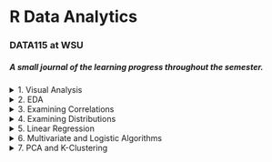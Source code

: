 # R Data Analytics 
### DATA115 at WSU 

##### A small journal of the learning progress throughout the semester.

<details>
  <summary>1. Visual Analysis</summary>
  
  ### Analysis of Disney Movie Ratings
  ##### From: MovieRating_disneyMovies.csv
  
  <details>
    <summary>2. Graphs</summary>
  
  ![a](https://github.com/ElishaPhillips/RDataAnalyticsProgress/blob/54d1843c76448c46112788c1f9bf88813e002b30/Images/1/jitter.1.1.png)
  
  
  ![a](https://github.com/ElishaPhillips/RDataAnalyticsProgress/blob/54d1843c76448c46112788c1f9bf88813e002b30/Images/1/scatter.1.1.png)
  </details>
  
  #### Analysis:
  
  ##### I noticed the rating of Disney movies is higher, on average, for females when compared to male reviewers. 
  ##### Potential explanations: One potential explanation is the target market for Disney films trend towards a female demographic. Another point to note is    a study done by the Center for the Study of Women in Television and Film, which found that "female critics tend to give higher ratings to films with women    in leading roles than male critics do."
   *[Source](https://www.nytimes.com/2018/07/17/movies/male-critics-are-harsher-than-women-on-female-led-films-study-says.html)* 
   
   ##### A better analysis could comprise of a larger selection of reviewers. In addition the selection of movies could be higher, to show a more conclusive trend.
  
</details>

<details>
  <summary>2. EDA</summary>
  
  ### Cost of Living Outlier Analysis
  ##### From COL.csv
  <details>
    <summary> Boxplots</summary>
  
  ##### Boxplots:
  ![a](https://github.com/ElishaPhillips/RDataAnalyticsProgress/blob/4e914caf4a85a5b0c1b2b7789bdd8b1c8501fe35/Images/2/2.plotadi.png)
  ![a](https://github.com/ElishaPhillips/RDataAnalyticsProgress/blob/4e914caf4a85a5b0c1b2b7789bdd8b1c8501fe35/Images/2/2.plotcap.png)
  ![a](https://github.com/ElishaPhillips/RDataAnalyticsProgress/blob/4e914caf4a85a5b0c1b2b7789bdd8b1c8501fe35/Images/2/2.plotcin.png)
  ![a](https://github.com/ElishaPhillips/RDataAnalyticsProgress/blob/4e914caf4a85a5b0c1b2b7789bdd8b1c8501fe35/Images/2/2.plotgas.png)
  ![a](https://github.com/ElishaPhillips/RDataAnalyticsProgress/blob/4e914caf4a85a5b0c1b2b7789bdd8b1c8501fe35/Images/2/2.plotrent.png)
  ![a](https://github.com/ElishaPhillips/RDataAnalyticsProgress/blob/4e914caf4a85a5b0c1b2b7789bdd8b1c8501fe35/Images/2/2.plotwine.png)  
   </details> 
   
   ##### Based on the boxplots above, I selected the Cappuccino, Cinema, Wine, and Avg.Rent to investigate further. 
   ##### Running the columns through a Rosner test: 

 ##### $all.stats
 <details>
  <summary> Rosner Test</summary>
 
 > ###### $data.name
 > ###### [1] "COL$Cappuccino"
 > ######   i   Mean.i      SD.i Value Obs.Num    R.i+1 lambda.i+1 Outlier
 > ###### 1 0 1.981481 0.7371312  4.48      10 3.389517   3.628495   FALSE
   #   
   
 > ###### $data.name  
 > ###### [1] "COL$Cinema"  
 > ######   i   Mean.i     SD.i Value Obs.Num     R.i+1 lambda.i+1 Outlier
 > ###### 1 0 6.775602 5.632751 79.49     115 12.909216   3.628495    TRUE
 > ###### 2 1 6.437395 2.655904 14.95     104  3.205163   3.627118   FALSE
   #   
   
 > ###### $data.name  
 > ###### [1] "COL$Wine"  
 > ######   i   Mean.i     SD.i Value Obs.Num    R.i+1 lambda.i+1 Outlier
 > ###### 1 0 7.079722 3.325691 26.15     174 5.734230   3.628495    TRUE
 > ###### 2 1 6.991023 3.066689 19.61     127 4.114854   3.627118    TRUE
 > ##### 3 2 6.932056 2.949177 17.43     115 3.559619   3.625734   FALSE
 > ###### 4 3 6.882770 2.866424 16.83     187 3.470258   3.624342   FALSE
   #  
   
 > ###### $data.name
 > ###### [1] "COL$Avg.Rent"
 > ######   i   Mean.i     SD.i   Value Obs.Num    R.i+1 lambda.i+1 Outlier
 > ###### 1 0 1092.979 664.7785 5052.31      37 5.955865   3.628495    TRUE
 > ###### 2 1 1074.564 608.6058 3268.84      22 3.605414   3.627118   FALSE
 > ###### 3 2 1064.310 591.1256 3164.42     106 3.552730   3.625734   FALSE
 > ###### 4 3 1054.450 574.6094 2788.71      16 3.018154   3.624342   FALSE
 > ###### 5 4 1046.270 563.3998 2607.95       3 2.771886   3.622942   FALSE 
 > ###### 6 5 1038.869 554.3124 2590.76      63 2.799669   3.621535   FALSE  
   #   
  </details> 
  
   ###### Identified Outliers:
   #  
   
   > ####### Cinema:
   > ####### Row 115, Riyadh -$79.49
   #
   
   > ####### Wine:
   > ####### Row 127, Manama - $19.61
   > ####### Row 174, Tehran - $26.15
   #   
   
   > ####### Avg.Rent:
   > ####### Row 37, Hong Kong - $5,052
   #  
   
   ###### In this specific case I would either exclude the rows from the dataset, or find an alternative dataset to crossreference. One could also            estimate the appropriate value instead, such as using a simple mean or a more complicated algorithm. 
   #   
   
  ### Height Weight Age Sex Analysis
  ##### From Height_Weight_Age_Sex.csv
  
  ##### Boxplots of the Height and Weight distribution:
  
   <details>
    <summary> Boxplots for height and Weight Columns</summary>
  
   ##### Boxplots:
   
  ![a](https://github.com/ElishaPhillips/RDataAnalyticsProgress/blob/4e914caf4a85a5b0c1b2b7789bdd8b1c8501fe35/Images/2/2.boxplot.1.png)  
  ![a](https://github.com/ElishaPhillips/RDataAnalyticsProgress/blob/4e914caf4a85a5b0c1b2b7789bdd8b1c8501fe35/Images/2/2.boxplot.2.png)
  
   </details>
   
  #### Analysis:

  ###### For the Height boxplot, the count distribution is asymetrical, with the majority of the data lying in the ~130 to 170 range. There lies some       notable outliers in the 50 through 75 range. The median is around 75% towards the top of the box, featuring a negative skew.
  
  ##### For the Weight boxplot, the count distribution is also asymmetrical, with no outliers shown.The box plot is skewed negatively.

   <details>
    <summary> Histograms</summary>
  
  ##### Histograms:  
  
  ![a](https://github.com/ElishaPhillips/RDataAnalyticsProgress/blob/4e914caf4a85a5b0c1b2b7789bdd8b1c8501fe35/Images/2/2.hist.1.png)  
  ![a](https://github.com/ElishaPhillips/RDataAnalyticsProgress/blob/4e914caf4a85a5b0c1b2b7789bdd8b1c8501fe35/Images/2/2.hist.2.png)
  
   </details>
   
  ##### Analysis:

  ##### For the Height histogram, the count distribution is asymetrical, with a fairly symmetrical hill from ~130-170, and a dip in count at about 155. This is where the majority of the data lies. We do see a definitive negative skewness. From 50 through 125, there is a much smaller amount of values and a small outlier at the 179 mark. I was not expecting to see the amount of values in the 75-125 range, as compared to the boxplot. The symmetry and skewness analysis did remain consistent.

  ##### For the Weight histogram, the count distribution is asymmetrical and has 2 peaks, one from 0-30 and another from 30-60. There are 3 notable outliers: at 7, and 11-12, and at 47. The graph is skewed negatively here as well.I ws not expecting to see the first hill, in the 0-30 range as compared to the boxplot, nor the outliers. The skewness analysis remained consistent. 

  ###### Separate boxplots for the weight data separated by the Male variable:
  
  <details>
    <summary> Boxplots Weight By Gender</summary>
  
  ##### Boxplots Weight by Gender:
  ![a](https://github.com/ElishaPhillips/RDataAnalyticsProgress/blob/4e914caf4a85a5b0c1b2b7789bdd8b1c8501fe35/Images/2/2.boxplot.3.png)  
  ![a](https://github.com/ElishaPhillips/RDataAnalyticsProgress/blob/4e914caf4a85a5b0c1b2b7789bdd8b1c8501fe35/Images/2/2.boxplot.4.png)
  
  </details>
  
   ##### Analysis: I noticed that the negative skew remains similar for both male and female weights, though the female weight remains lower on average      and has less of a distribution.

   ##### Adding a BMI column and an underweight column:
  
  <details>
    <summary> Histograms For BMI By Gender</summary>

  ##### Histograms for BMI by Gender:  
  
  ![a](https://github.com/ElishaPhillips/RDataAnalyticsProgress/blob/4e914caf4a85a5b0c1b2b7789bdd8b1c8501fe35/Images/2/2.hist.3.png)
  
  ![a](https://github.com/ElishaPhillips/RDataAnalyticsProgress/blob/4e914caf4a85a5b0c1b2b7789bdd8b1c8501fe35/Images/2/2.hist.4.png)
  
  </details>
  
  ##### Analysis: I noticed that the male BMI is more symmetrically skewed than the female BMI chart, though both are negatively skewed.The male histogram   also highlights two small outliers to the right.The male BMI also peaks at 1 lower than the female chart.


  ###### Scatterplot of height vs. weight for the full dataset that distinguishes both by gender and whether or not the individual is underweight
  ![a](https://github.com/ElishaPhillips/RDataAnalyticsProgress/blob/4e914caf4a85a5b0c1b2b7789bdd8b1c8501fe35/Images/2/2.scatter.png)
  
  ###### Analysis: I noticed for the underweight category, male and female remain a consistent grouping, with an even distribution across the x (height) axis from 50 to 200. As we look at non-underweight variables, the grouping is centered from 130 to 200 with one outlier at around 60 on the x axis. In addition, there is a clear trend towards the males in the dataset being both taller and heavier than the female set. The non-underweight grouping also remains positioned above the underweight grouping, as one would expect to see.
  
</details>

<details>
  <summary>3. Examining Correlations</summary>
  
  ### 2020 Basketball Rankings Correlation Analysis
  ##### From 2020bb_values.csv
  
  ##### Correlation between all columns: 
  
  ![a](https://github.com/ElishaPhillips/RDataAnalyticsProgress/blob/3da61bbe1cc56c08ec024cb1572dc80298c125ee/Images/3/3.corr.1.png)
  
  ##### The Rank column and the AdjEM column are most strongly correlated at -0.98. The Luck column is least correlated across the board.

  ##### Narrowing to teams in PAC12 
  
  ![a](https://github.com/ElishaPhillips/RDataAnalyticsProgress/blob/3da61bbe1cc56c08ec024cb1572dc80298c125ee/Images/3/3.corr.2.png)
  
  ##### Again, the Rank and AdjEM columns are most strongly correlated - though this time with an even stronger correlation of -0.99. AdjEM seems to have   the highest correlation across all columns. SoS_OppO is least strongly correlated across the columns. This time, luck surprisingly seems to have a          stronger correlation to other columns. Also the correlation between rank and the other columns is significantly lower on average.
  
  ### Cost of Living Correlation Analysis
  ##### From COL2.csv
  
  ##### Correlation between all columns: 
  
  ![a](https://github.com/ElishaPhillips/RDataAnalyticsProgress/blob/3da61bbe1cc56c08ec024cb1572dc80298c125ee/Images/3/3pairs.1.png)
  
  ##### Income seems to be one of the strongest correlating values to the other variables, except in the case of wine and gasoline.Both wine and gasoline   indicate not much of a significantly measurable relationship between the other variables. The strong relationship between cinema and cappuccino seems     like an interesting relationship to note. 
  
  ##### Investigating further with a scatterplot between Cappuccino and Cinema Columns, colored by Income:
  
  ![a](https://github.com/ElishaPhillips/RDataAnalyticsProgress/blob/3da61bbe1cc56c08ec024cb1572dc80298c125ee/Images/3/3.plot.1.png)
  
  ##### The relationship seems to hold true - people who spend less on drinks per month are less likely to spend money on going to movies. It should also   be noted, income plays a consistent factor, those who make more are observed to spend more on purchases like these - though the relationship is more       scattered at higher income. 
  
</details>

<details>
  <summary>4. Examining Distributions</summary>
  
  ### Examining distributions in seeded rnorm sequences
  
  > ##### **set.seed(2021)**
  > ##### **nmatrix <- matrix(rnorm(10, 25, 3), ncol=10, nrow=50)**
  
  ##### Distribution:
  
  ![a](https://github.com/ElishaPhillips/RDataAnalyticsProgress/blob/d5e7feeb9448af5cf93e54c7726d8f4eab7eb9f9/Images/4/4hist1.png)
  
  ##### Normality:
  
  ![a](https://github.com/ElishaPhillips/RDataAnalyticsProgress/blob/d5e7feeb9448af5cf93e54c7726d8f4eab7eb9f9/Images/4/4qq1.png)
  
  ##### Analysis: The points form a linear trend in the center as expected, however the extremities do not follow the same behavior and are distinctly        grouped away. This would suggest the sample set does not follow a normal distribution.
  
  ### Same seed with a much larger sample set, n=1000
  
 > ##### **set.seed(2021)**
 > ##### **nmatrix2 <- matrix(rnorm(1000, 25, 3), ncol=10, nrow=50))**
  
  ##### Distribution:
  
  ![a](https://github.com/ElishaPhillips/RDataAnalyticsProgress/blob/d5e7feeb9448af5cf93e54c7726d8f4eab7eb9f9/Images/4/4hist2.png)
  
  ##### Normality:
  
  ![a](https://github.com/ElishaPhillips/RDataAnalyticsProgress/blob/d5e7feeb9448af5cf93e54c7726d8f4eab7eb9f9/Images/4/4qq2.png)
  
  ##### Analysis: Both tails veer away from the distribution line, though there is more continuity with a higher sample set than in the previous plot. I     would conclude that there is still a higher number of extremities than one would find in a normal distribution set.
  
  ### Examining distributions in Pullman, WA Air Quality Data in 2020
  ##### From .csv
  
  ##### > Mean: 3.5262
  ##### > Standard Deviation 2.424
  
  ##### Histogram of the PM_Concentration column with am overlay a plot of the normal distribution with mean and standard deviation 
  ![a](https://github.com/ElishaPhillips/RDataAnalyticsProgress/blob/d5e7feeb9448af5cf93e54c7726d8f4eab7eb9f9/Images/4/4hist3.png)
  
  ##### Whats interesting to note is the PM Concentration tails to the right past PM6. On further analysis this is most likely due to the significant        wildfire season in 2020, this notion is further evidenced by the dates of the extreme values occurring beyond July.

</details>
  
<details>
  <summary>5. Linear Regression</summary>
  
   ### Linear Regression algorithm to fit Median Household Income with Percentage of BS Holders
   ##### From educationincome.csv
   
   ##### Initial scatterplot:
   ![a](https://github.com/ElishaPhillips/RDataAnalyticsProgress/blob/327bdedce27bb3967059427cf80b4350c4d937d1/Images/5/5.plot.1.png) 
   
   ##### There appears to be a clear linear trend in the two variable's relationship
   
   ##### Fittting a simple linear model: BS.Perc~Median.HH.Income
   
   ##### Scatterplot:
   
   ![a](https://github.com/ElishaPhillips/RDataAnalyticsProgress/blob/327bdedce27bb3967059427cf80b4350c4d937d1/Images/5/5.plot.2.png)
  
   ##### The coefficient of determination is: 0.66258
   
   ##### QQ plot of the residuals:
   
   ![a](https://github.com/ElishaPhillips/RDataAnalyticsProgress/blob/d36d073f3b48af369e85fd1cbe9f7b42244138c6/Images/5/5resid1.png)
   
   ##### Lightly tailed distribution
   
   ##### Residuals vs. Fitted 
   
   ![a](https://github.com/ElishaPhillips/RDataAnalyticsProgress/blob/6de48303bc64d547ba8d6d3686a46809f7f36dd7/Images/5/5.residfit.1.png)
   
   ##### Analysis: There is a notable bend in the fit on the left side through 27, I would mark that as possibly problematic. The graph marks 3 possible outliers as well. Also, the spread of the residuals is increasing as the graph moves towards the right.

  ## Picking another set: BS Rank vs ADV Percentage
  
  ##### Initial Scatterplot:
  ![a](https://github.com/ElishaPhillips/RDataAnalyticsProgress/blob/327bdedce27bb3967059427cf80b4350c4d937d1/Images/5/5.plot.3.png)
  
  
  ##### Fittting a simple linear model: BS.Perc~Median.HH.Income
  ##### Scatterplot:
  
  ![a](https://github.com/ElishaPhillips/RDataAnalyticsProgress/blob/327bdedce27bb3967059427cf80b4350c4d937d1/Images/5/5.plot.4.png)
  
  ##### There appears to be a strong negative correlation in the two variables' relationship.
  
  ##### The coefficient of determination is: 0.75593
  
  ##### QQ plot of the residuals:
   
  ![a](https://github.com/ElishaPhillips/RDataAnalyticsProgress/blob/69cc6cdcb131fa606bb0450ec1921619398692c3/Images/5/5resid2.png)
   
  ##### Residuals vs. Fitted 
   
  ![a](https://github.com/ElishaPhillips/RDataAnalyticsProgress/blob/6de48303bc64d547ba8d6d3686a46809f7f36dd7/Images/5/5.residfit.2.png)
   
  ##### The tails on this qqplot are much more heavily skewed beyond 1, and the residuals vs fitted plot doesn’t seem to hold as close to the centerline.       There does seems to be a quadratic relationship. Also, the heteroskedacity holds closer and remains more consistent from left to right.
 
</details>

<details>
  <summary>6. Multivariate and Logistic Algorithms</summary>
  
  ### Advertisement Investment Sales Metrics Multivariate Linear Analysis
  ##### From advertisment.csv
  
  ##### Correlation Matrix between all columns: 
  ![a](https://github.com/ElishaPhillips/RDataAnalyticsProgress/blob/7b0d5dfffc5201eac9559ba46a8f2d0aabe8900a/Images/6/6.pairs.1.png)
  
  ##### Analysis: Based on this plot, it seems that multiple linear regression would be appropriate to attempt due to the correlation between the media types   and the sales. The TV advertisements seem to hold the strongest correlation, while the radio and newspaper come in second and third. 
  
  ##### Fitting a multiple linear regression model using all three media columns as predictors with the sales column as the dependent variable 
  ##### lm(sales ~ TV + radio + newspaper, advertising)
  
  ##### Residuals:
  ![a](https://github.com/ElishaPhillips/RDataAnalyticsProgress/blob/61398539aa86ba724e9cb12abbbe7757235bbcf7/Images/6/6.plot.1.png

  ##### Coefficient of determination for the fit: r^2 = 0.8972
  
  ### ISLR Student Default Logistic Regression Analysis
  ##### From default_ISLR.csv

  ##### Fitted model:
   $$
    \ln\left(\frac{P}{1-P}\right) = -10.65 + 549.9x_i
   $$
  
  ##### Plotting accuracy: 97.25%
  
  ![a](https://github.com/ElishaPhillips/RDataAnalyticsProgress/blob/fef57b9c070cb9b868862c9cee9be4f3bc47507c/Images/6/6.plot.2.png)
  
</details>

<details>
  <summary>7. PCA and K-Clustering</summary>
  
  ## Heading
  ![a](https://github.com/ElishaPhillips/RDataAnalyticsProgress/blob/8d8855ba3db627c767d221213b7c577b6582c549/Images/7/7.pairs.1.png)
  ![a](https://github.com/ElishaPhillips/RDataAnalyticsProgress/blob/8d8855ba3db627c767d221213b7c577b6582c549/Images/7/7.plot.1.png)
  ![a](https://github.com/ElishaPhillips/RDataAnalyticsProgress/blob/8d8855ba3db627c767d221213b7c577b6582c549/Images/7/7.plot.2.png)
  ![a](https://github.com/ElishaPhillips/RDataAnalyticsProgress/blob/8d8855ba3db627c767d221213b7c577b6582c549/Images/7/7.plot.3.png)
  ![a](https://github.com/ElishaPhillips/RDataAnalyticsProgress/blob/8d8855ba3db627c767d221213b7c577b6582c549/Images/7/7.plot.4.png)
  ![a](https://github.com/ElishaPhillips/RDataAnalyticsProgress/blob/8d8855ba3db627c767d221213b7c577b6582c549/Images/7/7.plot.5.png)
  ![a](https://github.com/ElishaPhillips/RDataAnalyticsProgress/blob/8d8855ba3db627c767d221213b7c577b6582c549/Images/7/7.plot.6.png)
</details>
